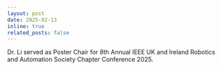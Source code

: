 ```yaml
---
layout: post
date: 2025-02-13
inline: true
related_posts: false
---
```


Dr. Li served as Poster Chair for 8th Annual IEEE UK and Ireland Robotics and Automation Society Chapter Conference 2025.



